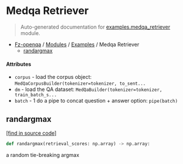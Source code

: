 # Medqa Retriever

> Auto-generated documentation for [examples.medqa_retriever](blob/master/examples/medqa_retriever.py) module.

- [Fz-openqa](../README.md#fz-openqa-index) / [Modules](../MODULES.md#fz-openqa-modules) / [Examples](index.md#examples) / Medqa Retriever
    - [randargmax](#randargmax)

#### Attributes

- `corpus` - load the corpus object: `MedQaCorpusBuilder(tokenizer=tokenizer, to_sent...`
- `dm` - load the QA dataset: `MedQaBuilder(tokenizer=tokenizer, train_batch_s...`
- `batch` - 1 do a pipe to concat question + answer option: `pipe(batch)`

## randargmax

[[find in source code]](blob/master/examples/medqa_retriever.py#L77)

```python
def randargmax(retrieval_scores: np.array) -> np.array:
```

a random tie-breaking argmax
